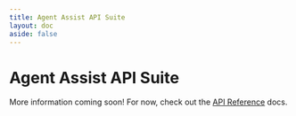 ```yaml
---
title: Agent Assist API Suite
layout: doc
aside: false
---
```


# Agent Assist API Suite

More information coming soon! For now, check out the [API Reference](/api/home) docs.
